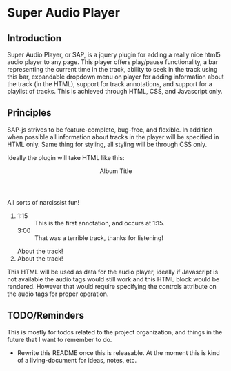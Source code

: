 # Super Audio Player
## Introduction
Super Audio Player, or SAP, is a jquery plugin for adding a really nice html5 audio player to any page. This player offers play/pause functionality, a bar representing the current time in the track, ability to seek in the track using this bar, expandable dropdown menu on player for adding information about the track (in the HTML), support for track annotations, and support for a playlist of tracks. This is achieved through HTML, CSS, and Javascript only.

## Principles
SAP-js strives to be feature-complete, bug-free, and flexible. In addition when possible all information about tracks in the player will be specified in HTML only. Same thing for styling, all styling will be through CSS only.

Ideally the plugin will take HTML like this:
	<section id="sap-plugin-target">
		<header>Album Title</header>
		<div class="sap-global-tab" data-title="Album Bio">
			All sorts of narcissist fun!
		</div>
		<ol>
			<li>
				<dl class="sap-annotations">
					<dt>1:15</dt>
					<dd>This is the first annotation, and occurs at 1:15.</dd>
					<dt>3:00</dt>
					<dd>That was a terrible track, thanks for listening!</dd>
				</dl>
				<audio data-title="Cool First Track!" src="foo.ogg"></audio>
				<div class="sap-tab" data-title="Track Bio">
					About the track!
				</div>
			</li>
			<li>
				<audio data-title="Cool Second Track!" src="foo2.ogg"></audio>
				<div class="sap-tab" data-title="Track Bio">
					About the track!
				</div>
			</li>
		</ol>
	</section>

This HTML will be used as data for the audio player, ideally if Javascript is not available the audio tags would still work and this HTML block would be rendered. However that would require specifying the controls attribute on the audio tags for proper operation.

## TODO/Reminders
This is mostly for todos related to the project organization, and things in the future that I want to remember to do.

* Rewrite this README once this is releasable. At the moment this is kind of a living-document for ideas, notes, etc.